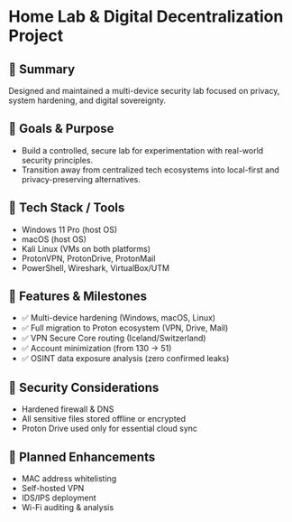# Home Lab & Digital Decentralization Project

## 📌 Summary
Designed and maintained a multi-device security lab focused on privacy, system hardening, and digital sovereignty.

## 🎯 Goals & Purpose
- Build a controlled, secure lab for experimentation with real-world security principles.
- Transition away from centralized tech ecosystems into local-first and privacy-preserving alternatives.

## 🧰 Tech Stack / Tools
- Windows 11 Pro (host OS)
- macOS (host OS)
- Kali Linux (VMs on both platforms)
- ProtonVPN, ProtonDrive, ProtonMail
- PowerShell, Wireshark, VirtualBox/UTM

## 🔧 Features & Milestones
- ✅ Multi-device hardening (Windows, macOS, Linux)
- ✅ Full migration to Proton ecosystem (VPN, Drive, Mail)
- ✅ VPN Secure Core routing (Iceland/Switzerland)
- ✅ Account minimization (from 130 → 51)
- ✅ OSINT data exposure analysis (zero confirmed leaks)

## 🔐 Security Considerations
- Hardened firewall & DNS
- All sensitive files stored offline or encrypted
- Proton Drive used only for essential cloud sync

## 🚧 Planned Enhancements
- MAC address whitelisting
- Self-hosted VPN
- IDS/IPS deployment
- Wi-Fi auditing & analysis

